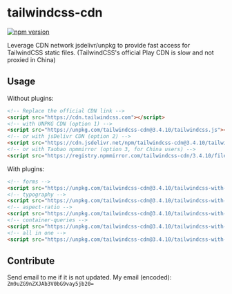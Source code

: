 # tailwindcss-cdn

[![npm version](https://badge.fury.io/js/tailwindcss-cdn.svg)](https://badge.fury.io/js/tailwindcss-cdn)

Leverage CDN network jsdelivr/unpkg to provide fast access for TailwindCSS static files. (TailwindCSS's official Play CDN is slow and not proxied in China)

## Usage

Without plugins:

```html
<!-- Replace the official CDN link -->
<script src="https://cdn.tailwindcss.com"></script>
<!-- with UNPKG CDN (option 1) -->
<script src="https://unpkg.com/tailwindcss-cdn@3.4.10/tailwindcss.js"></script>
<!-- or with jsDelivr CDN (option 2) -->
<script src="https://cdn.jsdelivr.net/npm/tailwindcss-cdn@3.4.10/tailwindcss.js"></script>
<!-- or with Taobao npmmirror (option 3, for China users) -->
<script src="https://registry.npmmirror.com/tailwindcss-cdn/3.4.10/files/tailwindcss.js"></script>
```

With plugins:

```html
<!-- forms -->
<script src="https://unpkg.com/tailwindcss-cdn@3.4.10/tailwindcss-with-forms.js"></script>
<!-- typography -->
<script src="https://unpkg.com/tailwindcss-cdn@3.4.10/tailwindcss-with-typography.js"></script>
<!-- aspect-ratio -->
<script src="https://unpkg.com/tailwindcss-cdn@3.4.10/tailwindcss-with-aspect-ratio.js"></script>
<!-- container-queries -->
<script src="https://unpkg.com/tailwindcss-cdn@3.4.10/tailwindcss-with-container-queries.js"></script>
<!-- all in one -->
<script src="https://unpkg.com/tailwindcss-cdn@3.4.10/tailwindcss-with-all-plugins.js"></script>
```

## Contribute

Send email to me if it is not updated. My email (encoded): `Zm9uZG9nZXJAb3V0bG9vay5jb20=`
